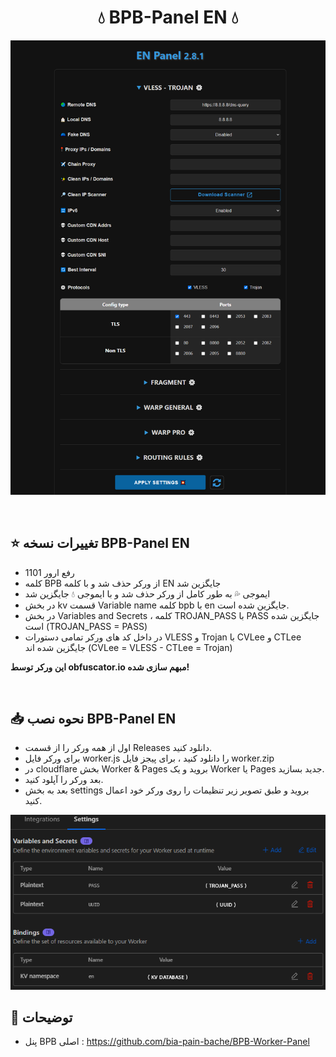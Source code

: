 <h1 align="center">💧 BPB-Panel EN 💧</h1>
<p align="center">
  <img src="images/panel.png">
</p>
<br>

## ⭐ تغییرات نسخه BPB-Panel EN

- رفع ارور 1101
- کلمه BPB از ورکر حذف شد و با کلمه EN جایگزین شد
- ایموجی 💦 به طور کامل از ورکر حذف شد و با ایموجی 💧 جایگزین شد
- در بخش kv قسمت Variable name کلمه bpb با en جایگزین شده است.
- در بخش Variables and Secrets ، کلمه TROJAN_PASS با PASS جایگزین شده است (TROJAN_PASS = PASS)
- در داخل کد های ورکر تمامی دستورات VLESS و Trojan با CVLee و CTLee جایگزین شده اند (CVLee = VLESS - CTLee = Trojan)

**این ورکر توسط obfuscator.io مبهم سازی شده!**
<br>

<br>

## 📥 نحوه نصب BPB-Panel EN
- اول از همه ورکر را از قسمت Releases دانلود کنید.
- برای ورکر فایل worker.js را دانلود کنید ، برای پیجز فایل worker.zip
- در cloudflare بخش Worker & Pages بروید و یک Worker یا Pages جدید بسازید.
- بعد ورکر را آپلود کنید.
- بعد به بخش settings بروید و طبق تصویر زیر تنظیمات را روی ورکر خود اعمال کنید.


<p align="center">
  <img src="images/1.png">
</p>


## 📜 توضیحات
- پنل BPB اصلی : https://github.com/bia-pain-bache/BPB-Worker-Panel

<br>
